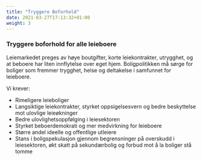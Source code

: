 ```yaml
---
title: "Tryggere Boforhold"
date: 2021-03-27T17:13:32+01:00
weight: 3
---
```


### Tryggere boforhold for alle leieboere 

Leiemarkedet preges av høye boutgifter, korte leiekontrakter, utrygghet, og at beboere har liten innflytelse over eget hjem. Boligpolitikken må sørge for boliger som fremmer trygghet, helse og deltakelse i samfunnet for leieboere. 

Vi krever: 

- Rimeligere leieboliger
- Langsiktige leiekontrakter, styrket oppsigelsesvern og bedre beskyttelse mot ulovlige leieøkninger 
- Bedre ulovlighetsoppfølging i leiesektoren
- Styrket beboerdemokrati og mer medvirkning for leieboere
- Større andel ideelle og offentlige utleiere 
- Stans i boligspekulasjon gjennom begrensninger på overskudd i leiesektoren, økt skatt på sekundærbolig og forbud mot å la boliger stå tomme 

